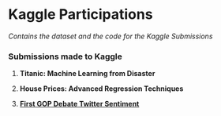 # Kaggle Participations

*Contains the dataset and the code for the Kaggle Submissions*

### Submissions made to Kaggle

1. **Titanic: Machine Learning from Disaster**

2. **House Prices: Advanced Regression Techniques**

3. **[First GOP Debate Twitter Sentiment](https://github.com/srafay/Twitter-Sentiment-Analysis#kaggle-competition)**
